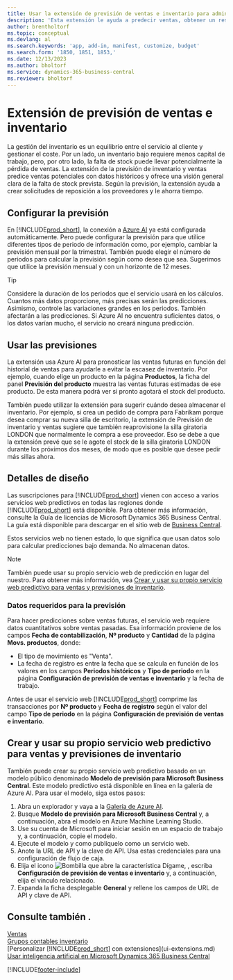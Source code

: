 ```yaml
---
title: Usar la extensión de previsión de ventas e inventario para administrar el inventario | Documentos de Microsoft
description: 'Esta extensión le ayuda a predecir ventas, obtener un resumen claro de la falta de stock prevista e incluso le ayuda a crear solicitudes de reposición para proveedores.'
author: brentholtorf
ms.topic: conceptual
ms.devlang: al
ms.search.keywords: 'app, add-in, manifest, customize, budget'
ms.search.form: '1850, 1851, 1853,'
ms.date: 12/13/2023
ms.author: bholtorf
ms.service: dynamics-365-business-central
ms.reviewer: bholtorf
---
```


# <a name="the-sales-and-inventory-forecast-extension"></a>Extensión de previsión de ventas e inventario

La gestión del inventario es un equilibrio entre el servicio al cliente y gestionar el coste. Por un lado, un inventario bajo requiere menos capital de trabajo, pero, por otro lado, la falta de stock puede llevar potencialmente la pérdida de ventas. La extensión de la previsión de inventario y ventas predice ventas potenciales con datos históricos y ofrece una visión general clara de la falta de stock prevista. Según la previsión, la extensión ayuda a crear solicitudes de reposición a los proveedores y le ahorra tiempo.  

## <a name="setting-up-forecasting"></a>Configurar la previsión

En [!INCLUDE[prod_short](includes/prod_short.md)], la conexión a [Azure AI](https://azure.microsoft.com/overview/ai-platform/) ya está configurada automáticamente. Pero puede configurar la previsión para que utilice diferentes tipos de periodo de información como, por ejemplo, cambiar la previsión mensual por la trimestral. También puede elegir el número de periodos para calcular la previsión según como desea que sea. Sugerimos que utilice la previsión mensual y con un horizonte de 12 meses.

> [!TIP]  
> Considere la duración de los periodos que el servicio usará en los cálculos. Cuantos más datos proporcione, más precisas serán las predicciones. Asimismo, controle las variaciones grandes en los periodos. También afectarán a las predicciones. Si Azure AI no encuentra suficientes datos, o los datos varían mucho, el servicio no creará ninguna predicción.

## <a name="use-the-forecasts"></a>Usar las previsiones

La extensión usa Azure AI para pronosticar las ventas futuras en función del historial de ventas para ayudarle a evitar la escasez de inventario. Por ejemplo, cuando elige un producto en la página **Productos**, la ficha del panel **Previsión del producto** muestra las ventas futuras estimadas de ese producto. De esta manera podrá ver si pronto agotará el stock del producto.  

También puede utilizar la extensión para sugerir cuándo desea almacenar el inventario. Por ejemplo, si crea un pedido de compra para Fabrikam porque desea comprar su nueva silla de escritorio, la extensión de Previsión de inventario y ventas sugiere que también reaprovisione la silla giratoria LONDON que normalmente le compra a ese proveedor. Eso se debe a que la extensión prevé que se le agote el stock de la silla giratoria LONDON durante los próximos dos meses, de modo que es posible que desee pedir más sillas ahora.  

## <a name="design-details"></a>Detalles de diseño

Las suscripciones para [!INCLUDE[prod_short](includes/prod_short.md)] vienen con acceso a varios servicios web predictivos en todas las regiones donde [!INCLUDE[prod_short](includes/prod_short.md)] está disponible. Para obtener más información, consulte la Guía de licencias de Microsoft Dynamics 365 Business Central. La guía está disponible para descargar en el sitio web de [Business Central](https://dynamics.microsoft.com/en-us/business-central/overview/). 

Estos servicios web no tienen estado, lo que significa que usan datos solo para calcular predicciones bajo demanda. No almacenan datos.

> [!NOTE]  
>   También puede usar su propio servicio web de predicción en lugar del nuestro. Para obtener más información, vea [Crear y usar su propio servicio web predictivo para ventas y previsiones de inventario](#AnchorText). 

### <a name="data-required-for-forecast"></a>Datos requeridos para la previsión

Para hacer predicciones sobre ventas futuras, el servicio web requiere datos cuantitativos sobre ventas pasadas. Esa información proviene de los campos **Fecha de contabilización**, **Nº producto** y **Cantidad** de la página **Movs. productos**, donde:

- El tipo de movimiento es "Venta".
- La fecha de registro es entre la fecha que se calcula en función de los valores en los campos **Periodos históricos** y **Tipo de periodo** en la página **Configuración de previsión de ventas e inventario** y la fecha de trabajo.

Antes de usar el servicio web [!INCLUDE[prod_short](includes/prod_short.md)] comprime las transacciones por **Nº producto** y **Fecha de registro** según el valor del campo **Tipo de periodo** en la página **Configuración de previsión de ventas e inventario**.

## <a name="a-nameanchortext-acreate-and-use-your-own-predictive-web-service-for-sales-and-inventory-forecasts"></a><a name="AnchorText"> </a>Crear y usar su propio servicio web predictivo para ventas y previsiones de inventario

También puede crear su propio servicio web predictivo basado en un modelo público denominado **Modelo de previsión para Microsoft Business Central**. Este modelo predictivo está disponible en línea en la galería de Azure AI. Para usar el modelo, siga estos pasos:  

1. Abra un explorador y vaya a la [Galería de Azure AI](https://go.microsoft.com/fwlink/?linkid=828352).  
2. Busque **Modelo de previsión para Microsoft Business Central** y, a continuación, abra el modelo en Azure Machine Learning Studio.  
3. Use su cuenta de Microsoft para iniciar sesión en un espacio de trabajo y, a continuación, copie el modelo.  
4. Ejecute el modelo y como publíquelo como un servicio web.  
5. Anote la URL de API y la clave de API. Usa estas credenciales para una configuración de flujo de caja.  
6. Elija el icono ![Bombilla que abre la característica Dígame](media/ui-search/search_small.png "Dígame qué desea hacer"), , escriba **Configuración de previsión de ventas e inventario** y, a continuación, elija el vínculo relacionado.  
7. Expanda la ficha desplegable **General** y rellene los campos de URL de API y clave de API.  

## <a name="see-also"></a>Consulte también .

[Ventas](sales-manage-sales.md)  
[Grupos contables inventario](inventory-manage-inventory.md)  
[Personalizar [!INCLUDE[prod_short](includes/prod_short.md)] con extensiones](ui-extensions.md)  
[Usar inteligencia artificial en Microsoft Dynamics 365 Business Central](/training/paths/use-artificial-intelligence/)  

[!INCLUDE[footer-include](includes/footer-banner.md)]
